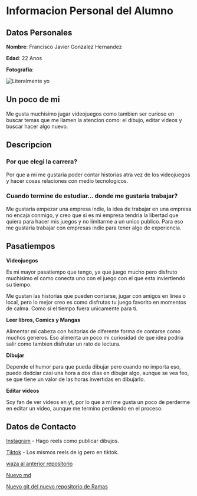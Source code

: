# Informacion Personal del Alumno

## Datos Personales

**Nombre**: Francisco Javier Gonzalez Hernandez

**Edad**: 22 Anos

**Fotografia**: 

![Literalmente yo](https://drive.google.com/thumbnail?id=12x2KSu3OPIR3ILyl0zAaa6LffKQb_5Pi)

## Un poco de mi

Me gusta muchisimo jugar videojuegos como tambien ser curioso en buscar temas que me llamen la atencion como: el dibujo, editar videos y buscar hacer algo nuevo. 

## Descripcion

### Por que elegi la carrera?

Por que a mi me gustaria poder contar historias atra vez de los videojuegos y hacer cosas relaciones con medio tecnologicos. 

### Cuando termine de estudiar... donde me gustaria trabajar?

Me gustaria empezar una empresa indie, la idea de trabajar en una empresa no encaja conmigo, y creo que si es mi empresa tendria la libertad que quiera para hacer mis juegos y no limitarme a un unico publico. Para eso me gustaria trabajar con empresas indie para tener algo de experiencia.

## Pasatiempos

**Videojuegos**

Es mi mayor pasatiempo que tengo, ya que juego mucho pero disfruto muchisimo el como conecta uno con el juego con el que esta inviertiendo su tiempo. 

Me gustan las historias que pueden contarse, jugar con amigos en linea o local, pero lo mejor creo es como disfrutas tu juego favorito en momentos de calma. Como si el tiempo fuera unicamente para ti.

**Leer libros, Comics y Mangas**

Alimentar mi cabeza con hsitorias de diferente forma de contarse como muchos generos. Eso alimenta un poco mi curiosidad de que idea podria salir como tambien disfrutar un rato de lectura.

**Dibujar**

Depende el humor para que pueda dibujar pero cuando no importa eso, puedo dedciar casi una hora a dos dias en dibujar algo, aunque se vea feo, se que tiene un valor de las horas invertidas en dibujarlo.

**Editar videos**

Soy fan de ver videos en yt, por lo que a mi me gusta un poco de perderme en editar un video, aunque me termino perdiendo en el proceso.

## Datos de Contacto

 [Instagram](https://www.instagram.com/solitaryvessel?igsh=MTd0OHUzdTJ1ODQ5aQ%3D%3D&utm_source=qr) - Hago reels como publicar dibujos.

 [Tiktok](https://www.tiktok.com/@solitaryvessel?_t=8pDDrKqfnXC&_r=1) - Los mismos reels de ig pero en tiktok.

 [waza al anterior repositorio](https://github.com/FlanVessel/nuevo-repositorio)

 [Nuevo md](/practica-5.md)

 [Nuevo git del nuevo repositorio de Ramas](https://github.com/FlanVessel/nuevo-git)